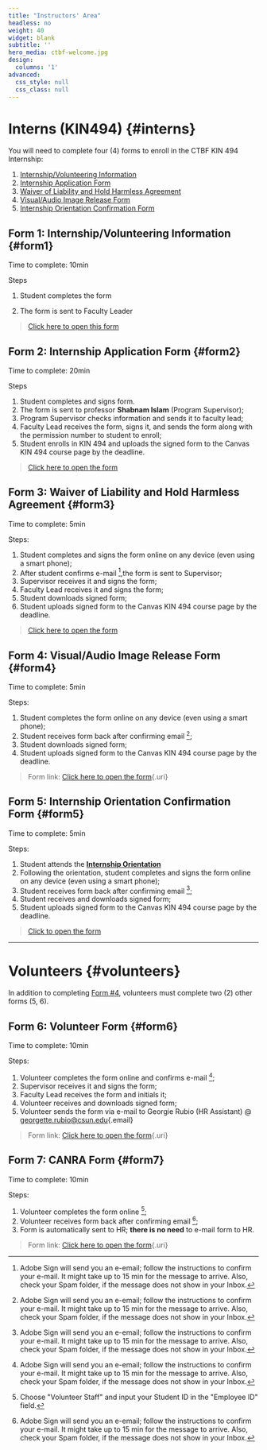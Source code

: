 ```yaml
---
title: "Instructors' Area"
headless: no
weight: 40
widget: blank
subtitle: ''
hero_media: ctbf-welcome.jpg
design:
  columns: '1'
advanced:
  css_style: null
  css_class: null
---
```


# Interns (KIN494) {#interns}

You will need to complete four (4) forms to enroll in the CTBF KIN 494 Internship:

1.  [Internship/Volunteering Information](#form1)
2.  [Internship Application Form](#form2)
3.  [Waiver of Liability and Hold Harmless Agreement](#form3)
4.  [Visual/Audio Image Release Form](#form4)
5.  [Internship Orientation Confirmation Form](#form5)

## Form 1: Internship/Volunteering Information {#form1}

Time to complete: 10min

Steps

1.  Student completes the form

2.  The form is sent to Faculty Leader

> [Click here to open this form](https://forms.office.com/r/8fNyCkZ8Ft)

## Form 2: Internship Application Form {#form2}

Time to complete: 20min

Steps

1.  Student completes and signs form.
2.  The form is sent to professor **Shabnam Islam** (Program Supervisor);
3.  Program Supervisor checks information and sends it to faculty lead;
4.  Faculty Lead receives the form, signs it, and sends the form along with the permission number to student to enroll;
5.  Student enrolls in KIN 494 and uploads the signed form to the Canvas KIN 494 course page by the deadline.

> [Click here to open the form](https://na1.documents.adobe.com/public/esignWidget?wid=CBFCIBAA3AAABLblqZhBr9_YVKAoz5ZvGWSvOD725C4dj2EVwR41AkP7GkqOzfXbUqm8bsimYt59h9La2IcU*)

## Form 3: Waiver of Liability and Hold Harmless Agreement {#form3}

Time to complete: 5min

Steps:

1.  Student completes and signs the form online on any device (even using a smart phone);
2.  After student confirms e-mail [^1],the form is sent to Supervisor;
3.  Supervisor receives it and signs the form;
4.  Faculty Lead receives it and signs the form;
5.  Student downloads signed form;
6.  Student uploads signed form to the Canvas KIN 494 course page by the deadline.

[^1]: Adobe Sign will send you an e-email; follow the instructions to confirm your e-mail. It might take up to 15 min for the message to arrive. Also, check your Spam folder, if the message does not show in your Inbox.

> [Click here to open the form](https://na1.documents.adobe.com/public/esignWidget?wid=CBFCIBAA3AAABLblqZhDSXSfgv25lAxYKhrVpXI0sMIMkdjTjXCiMqrKjV6zMI9qf4ClyIv9S6SZLIvVrIC8*)

## Form 4: Visual/Audio Image Release Form {#form4}

Time to complete: 5min

Steps:

1.  Student completes the form online on any device (even using a smart phone);
2.  Student receives form back after confirming email [^2];
3.  Student downloads signed form;
4.  Student uploads signed form to the Canvas KIN 494 course page by the deadline.

[^2]: Adobe Sign will send you an e-email; follow the instructions to confirm your e-mail. It might take up to 15 min for the message to arrive. Also, check your Spam folder, if the message does not show in your Inbox.

> Form link: [Click here to open the form](http://adobe.ly/368Zk4k){.uri}

## Form 5: Internship Orientation Confirmation Form {#form5}

Time to complete: 5min

Steps:

1.  Student attends the [**Internship Orientation**](https://canvas.csun.edu/courses/37918)
2.  Following the orientation, student completes and signs the form online on any device (even using a smart phone);
3.  Student receives form back after confirming email [^3];
4.  Student receives and downloads signed form;
5.  Student uploads signed form to the Canvas KIN 494 course page by the deadline.

[^3]: Adobe Sign will send you an e-email; follow the instructions to confirm your e-mail. It might take up to 15 min for the message to arrive. Also, check your Spam folder, if the message does not show in your Inbox.

> [Click to open the form](https://na1.documents.adobe.com/public/esignWidget?wid=CBFCIBAA3AAABLblqZhBGZr8_nLuQt5U29F1-FG5thTl7KSBulg05DhcL-JsMMT9OZKHFnwGKzM8i-8ELrMM*)

------------------------------------------------------------------------

# Volunteers {#volunteers}

In addition to completing [Form #4](#form4), volunteers must complete two (2) other forms (5, 6).

## Form 6: Volunteer Form {#form6}

Time to complete: 10min

Steps:

1.  Volunteer completes the form online and confirms e-mail [^4];
2.  Supervisor receives it and signs the form;
3.  Faculty Lead receives the form and initials it;
4.  Volunteer receives and downloads signed form;
5.  Volunteer sends the form via e-mail to Georgie Rubio (HR Assistant) \@ [georgette.rubio\@csun.edu](mailto:georgette.rubio@csun.edu){.email}

[^4]: Adobe Sign will send you an e-email; follow the instructions to confirm your e-mail. It might take up to 15 min for the message to arrive. Also, check your Spam folder, if the message does not show in your Inbox.

> Form link: [Click here to open the form](http://adobe.ly/3sWPFaD){.uri}

## Form 7: CANRA Form {#form7}

Time to complete: 10min

Steps:

1.  Volunteer completes the form online [^5];
2.  Volunteer receives form back after confirming email [^6];
3.  Form is automatically sent to HR; **there is no need** to e-mail form to HR.

[^5]: Choose "Volunteer Staff" and input your Student ID in the "Employee ID" field.

[^6]: Adobe Sign will send you an e-email; follow the instructions to confirm your e-mail. It might take up to 15 min for the message to arrive. Also, check your Spam folder, if the message does not show in your Inbox.

> Form link: [Click here to open the form](http://adobe.ly/36blFy1){.uri}
